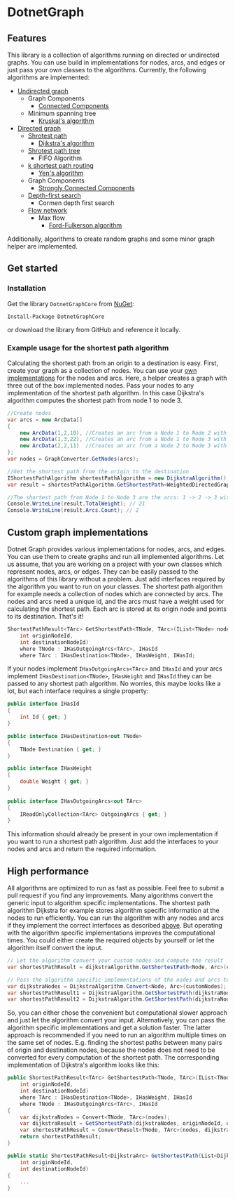 # DotnetGraph

## Features
This library is a collection of algorithms running on directed or undirected graphs.
You can use build in implementations for nodes, arcs, and edges or just pass your own classes to the algorithms.
Currently, the following algorithms are implemented:
- [Undirected graph](https://en.wikipedia.org/wiki/Graph_(discrete_mathematics))
  - Graph Components
     - [Connected Components](https://en.wikipedia.org/wiki/Component_(graph_theory))
  - Minimum spanning tree
    - [Kruskal's algorithm](https://en.wikipedia.org/wiki/Kruskal%27s_algorithm)
- [Directed graph](https://en.wikipedia.org/wiki/Directed_graph)
  - [Shrotest path](https://en.wikipedia.org/wiki/Shortest_path_problem)
    - [Dijkstra's algorithm](https://en.wikipedia.org/wiki/Dijkstra%27s_algorithm)
  - [Shrotest path tree](https://en.wikipedia.org/wiki/Shortest-path_tree)
    - FIFO Algorithm
  - [k shortest path routing](https://en.wikipedia.org/wiki/K_shortest_path_routing#:~:text=The%20k%20shortest%20path%20routing,the%20loopless%20k%20shortest%20paths.)
    - [Yen's algorithm](https://en.wikipedia.org/wiki/Yen%27s_algorithm)
  - Graph Components
    - [Strongly Connected Components](https://en.wikipedia.org/wiki/Strongly_connected_component)
  - [Depth-first search](https://en.wikipedia.org/wiki/Depth-first_search)
    - Cormen depth first search
  - [Flow network](https://en.wikipedia.org/wiki/Flow_network)
    - Max flow
      - [Ford-Fulkerson algorithm](https://en.wikipedia.org/wiki/Ford%E2%80%93Fulkerson_algorithm)

Additionally, algorithms to create random graphs and some minor graph	helper are implemented.

## Get started

### Installation

Get the library `DotnetGraphCore` from [NuGet](https://www.nuget.org/packages/DotnetGraphCore/):

```
Install-Package DotnetGraphCore
```

or download the library from GitHub and reference it locally.

### Example usage for the shortest path algorithm

Calculating the shortest path from an origin to a destination is easy.
First, create your graph as a collection of nodes.
You can use your [own implementations](#custom-graph-implementations) for the nodes and arcs.
Here, a helper creates a graph with three out of the box implemented nodes.
Pass your nodes to any implementation of the shortest path algorithm.
In this case Dijkstra's algorithm computes the shortest path from node 1 to node 3.

```c#
//Create nodes
var arcs = new ArcData[]
{
	new ArcData(1,2,10), //Creates an arc from a Node 1 to Node 2 with a weight of 10
	new ArcData(1,3,22), //Creates an arc from a Node 1 to Node 3 with a weight of 22
	new ArcData(2,2,11)  //Creates an arc from a Node 2 to Node 3 with a weight of 11
};
var nodes = GraphConverter.GetNodes(arcs);

//Get the shortest path from the origin to the destination
IShortestPathAlgorithm shortestPathAlgorithm = new DijkstraAlgorithm();
var result = shortestPathAlgorithm.GetShortestPath<WeightedDirectedGraphNode, WeightedDirectedGraphArc>(nodes, 1, 3);

//The shortest path from Node 1 to Node 3 are the arcs: 1 -> 2 -> 3 with a total weight of 21
Console.WriteLine(result.TotalWeight); // 21
Console.WriteLine(result.Arcs.Count); // 2
```

## Custom graph implementations

Dotnet Graph provides various implementations for nodes, arcs, and edges.
You can use them to create graphs and run all implemented algorithms.
Let us assume, that you are working on a project with your own classes which represent nodes, arcs, or edges.
They can be easily passed to the algorithms of this library without a problem.
Just add interfaces required by the algorithm you want to run on your classes.
The shortest path algorithm for example needs a collection of nodes which are connected by arcs.
The nodes and arcs need a unique id, and the arcs must have a weight used for calculating the shortest path.
Each arc is stored at its origin node and points to its destination.
That's it!
```c#
ShortestPathResult<TArc> GetShortestPath<TNode, TArc>(IList<TNode> nodes,
	int originNodeId,
	int destinationNodeId)
	where TNode : IHasOutgoingArcs<TArc>, IHasId
	where TArc : IHasDestination<TNode>, IHasWeight, IHasId;
```
If your nodes implement `IHasOutgoingArcs<TArc>` and `IHasId` and your arcs implement `IHasDestination<TNode>`, `IHasWeight` and `IHasId` they can be passed to any shortest path algorithm.
No worries, this maybe looks like a lot, but each interface requires a single property:

```c#
public interface IHasId
{
	int Id { get; }
}

public interface IHasDestination<out TNode>
{
	TNode Destination { get; }
}

public interface IHasWeight
{
	double Weight { get; }
}
	
public interface IHasOutgoingArcs<out TArc>
{
	IReadOnlyCollection<TArc> OutgoingArcs { get; }
}
```

This information should already be present in your own implementation if you want to run a shortest path algorithm.
Just add the interfaces to your nodes and arcs and return the required information.

## High performance

All algorithms are optimized to run as fast as possible.
Feel free to submit a pull request if you find any improvements.
Many algorithms convert the generic input to algorithm specific implementations.
The shortest path algorithm Dijkstra for example stores algorithm specific information at the nodes to run efficiently.
You can run the algorithm with any nodes and arcs if they implement the correct interfaces as described [above](#custom-graph-implementations).
But operating with the algorithm specific implementations improves the computational times.
You could either create the required objects by yourself or let the algorithm itself convert the input.

```c#
// Let the algorithm convert your custom nodes and compute the result
var shortestPathResult = dijkstraAlgorithm.GetShortestPath<Node, Arc>(customNodes, 1, 3);

// Pass the algorithm specific implementations of the nodes and arcs to compute the result
var dijkstraNodes = DijkstraAlgorithm.Convert<Node, Arc>(customNodes);
var shortestPathResult1 = DijkstraAlgorithm.GetShortestPath(dijkstraNodes, 1, 3);
var shortestPathResult2 = DijkstraAlgorithm.GetShortestPath(dijkstraNodes, 1, 4);
```

So, you can either chose the convenient but computational slower approach and just let the algorithm convert your input.
Alternatively, you can pass the algorithm specific implementations and get a solution faster.
The latter approach is recommended if you need to run an algorithm multiple times on the same set of nodes.
E.g. finding the shortest paths between many pairs of origin and destination nodes, because the nodes does not need to be converted for every computation of the shortest path.
The corresponding implementation of Dijkstra's algorithm looks like this:

```c#
public ShortestPathResult<TArc> GetShortestPath<TNode, TArc>(IList<TNode> nodes,
	int originNodeId,
	int destinationNodeId)
	where TArc : IHasDestination<TNode>, IHasWeight, IHasId
	where TNode : IHasOutgoingArcs<TArc>, IHasId
{
	var dijkstraNodes = Convert<TNode, TArc>(nodes);
	var dijkstraResult = GetShortestPath(dijkstraNodes, originNodeId, destinationNodeId);
	var shortestPathResult = ConvertResult<TNode, TArc>(nodes, dijkstraResult);
	return shortestPathResult;
}

public static ShortestPathResult<DijkstraArc> GetShortestPath(List<DijkstraNode> inputNodes,
	int originNodeId,
	int destinationNodeId)
{
	...
}
```



